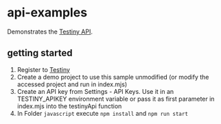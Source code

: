 # api-examples

Demonstrates the [Testiny API](https://app.testiny.io/open-api/index.html).

## getting started

1. Register to [Testiny](https://app.testiny.io/)
2. Create a demo project to use this sample unmodified (or modify the accessed project and run in index.mjs)
3. Create an API key from Settings - API Keys. Use it in an TESTINY_APIKEY environment variable or
    pass it as first parameter in index.mjs into the testinyApi function
4. In Folder `javascript` execute `npm install` and `npm run start`

